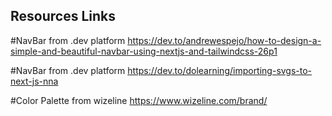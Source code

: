 ## Resources Links

#NavBar from .dev platform
https://dev.to/andrewespejo/how-to-design-a-simple-and-beautiful-navbar-using-nextjs-and-tailwindcss-26p1

#NavBar from .dev platform
https://dev.to/dolearning/importing-svgs-to-next-js-nna

#Color Palette from wizeline
https://www.wizeline.com/brand/
